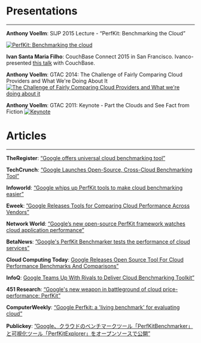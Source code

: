 # Presentations
---
**Anthony Voellm**: SIJP 2015 Lecture - “PerfKit: Benchmarking the Cloud”

[![PerfKit: Benchmarking the cloud](http://img.youtube.com/vi/9D1fVFpx57o/0.jpg)](https://www.youtube.com/watch?v=9D1fVFpx57o "PerfKit: Benchmarking the Cloud")

**Ivan Santa Maria Filho**: CouchBase Connect 2015 in San Francisco.  Ivanco-presented [this talk](https://docs.google.com/presentation/d/1rt3WaU050jZbktNtOf4ar2_KKtvbwRDG3g2OkzLSf5Q/edit#slide=id.g8d3d4afd3_10) with CouchBase.

**Anthony Voellm**: GTAC 2014: The Challenge of Fairly Comparing Cloud Providers and What We're Doing About It
 [![The Challenge of Fairly Comparing Cloud Providers and What we're doing about it](http://img.youtube.com/vi/_YstK4EEzhQ/0.jpg)](https://www.youtube.com/watch?v=_YstK4EEzhQ "The Challenge of Fairly Comparing Cloud Providers and What We're Doing About It")

 **Anthony Voellm**: GTAC 2011: Keynote - Part the Clouds and See Fact from Fiction
 [![Keynote](http://img.youtube.com/vi/nXIA3VYN1To/0.jpg)](https://www.youtube.com/watch?v=nXIA3VYN1To "Keynote")


# Articles
---
**TheRegister**: [“Google offers universal cloud benchmarking tool”](http://www.theregister.co.uk/2015/02/16/google_offers_universal_cloud_benchmarking_tool/)

**TechCrunch**: [“Google Launches Open-Source, Cross-Cloud Benchmarking Tool”](http://techcrunch.com/2015/02/11/google-launches-open-source-cross-cloud-benchmarking-tool/)

**Infoworld**: [“Google whips up PerfKit tools to make cloud benchmarking easier”](http://www.infoworld.com/article/2884196/cloud-computing/google-whips-up-perfkit-tools-to-make-cloud-benchmarking-easier.html)

**Eweek**: [”Google Releases Tools for Comparing Cloud Performance Across Vendors”](http://www.eweek.com/cloud/google-releases-tools-for-comparing-cloud-performance-across-vendors.html)

**Network World**: [“Google’s new open-source PerfKit framework watches cloud application performance”](http://www.networkworld.com/article/2882705/cloud-computing/google-s-new-open-source-perfkit-framework-watches-cloud-application-performance.html)

**BetaNews**: [”Google's PerfKit Benchmarker tests the performance of cloud services”](http://betanews.com/2015/02/11/googles-perfkit-benchmarker-tests-the-performance-of-cloud-services/)

**Cloud Computing Today**: [Google Releases Open Source Tool For Cloud Performance Benchmarks And Comparisons”](http://cloud-computing-today.com/2015/02/12/1072233/)

**InfoQ**: [Google Teams Up With Rivals to Deliver Cloud Benchmarking Toolkit”](http://www.infoq.com/news/2015/03/google-perfkit)

**451 Research**: [“Google's new weapon in battleground of cloud price-performance: PerfKit”](https://451research.com/report-short?entityId=84501)

**ComputerWeekly**: [“Google Perfkit: a 'living benchmark' for evaluating cloud”](http://www.computerweekly.com/blogs/open-source-insider/2015/02/google-open-source-living-benchmark-for-cloud.html)

**Publickey**: [”Google、クラウドのベンチマークツール「PerfKitBenchmarker」と可視化ツール「PerfKitExplorer」をオープンソースで公開”](http://www.publickey1.jp/blog/15/googleperfkitbenchmarkerperfkitexplorer.html)
